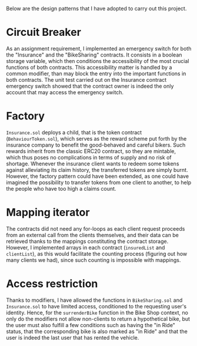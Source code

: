
Below are the design patterns that I have adopted to carry out this project.

# Circuit Breaker

As an assignment requirement, I implemented an emergency switch for both the "Insurance" and the "BikeSharing" contracts. It consists in a boolean storage variable, which then conditions the accessibility of the most crucial functions of both contracts. This accessibility matter is handled by a common modifier, than may block the entry into the important functions in both contracts. The unit test carried out on the Insurance contract emergency switch showed that the contract owner is indeed the only account that may access the emergency switch.  

# Factory

`Insurance.sol` deploys a child, that is the token contract (`BehaviourToken.sol`), which serves as the reward scheme put forth by the insurance company to benefit the good-behaved and careful bikers. Such rewards inherit from the classic ERC20 contract, so they are mintable, which thus poses no complications in terms of supply and no risk of shortage. Whenever the insurance client wants to redeem some tokens against alleviating its claim history, the transferred tokens are simply burnt. However, the factory pattern could have been extended, as one could have imagined the possibility to transfer tokens from one client to another, to help the people who have too high a claims count. 

# Mapping iterator

The contracts did not need any for-loops as each client request proceeds from an external call from the clients themselves, and their data can be retrieved thanks to the mappings constituting the contract storage. However, I implemented arrays in each contract (`insuredList` and `clientList`), as this would facilitate the counting process (figuring out how many clients we had), since such counting is impossible with mappings.


# Access restriction

Thanks to modifiers, I have allowed the functions in `BikeSharing.sol` and `Insurance.sol` to have limited access, conditioned to the requesting user's identity. Hence, for the `surrenderBike` function in the Bike Shop context, no only do the modifiers not allow non-clients to return a hypothetical bike, but the user must also fulfill a few conditions such as having the "in Ride" status, that the corresponding bike is also marked as "in Ride" and that the user is indeed the last user that has rented the vehicle. 








